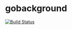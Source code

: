 # gobackground

[![Build Status](https://travis-ci.org/jamesmoriarty/gobackground.svg?branch=master)](https://travis-ci.org/jamesmoriarty/gobackground)